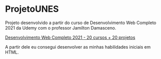 # ProjetoUNES
Projeto desenvolvido a partir do curso de Desenvolvimento Web Completo  2021 da Udemy com o professor Jamilton  Damasceno.

<a href=https://www.udemy.com/course/web-completo> Desenvolvimento Web Completo 2021 - 20 cursos + 20 projetos</a>

A partir dele eu consegui desenvolver as minhas habilidades iniciais em HTML.
